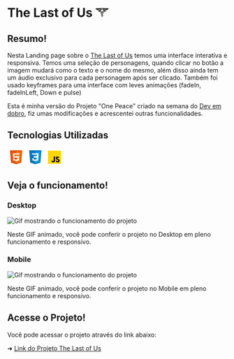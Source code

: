 # The Last of Us <img src="./assets/private/logo.png" width="30">
## Resumo!

Nesta Landing page sobre o [The Last of Us](https://ezequiel-lee.github.io/the-last-of-us/) temos uma interface interativa e responsiva. Temos uma seleção  de personagens, quando clicar no botão a imagem mudará como o texto e o nome do mesmo, além disso ainda tem um áudio exclusivo para cada personagem após ser clicado.
Também foi usado keyframes para uma interface com leves animações (fadeIn, fadeInLeft, Down e pulse)

Esta é minha versão do Projeto "One Peace" criado na semana do [Dev em dobro](https://www.instagram.com/devemdobro/), fiz umas modificações e acrescentei outras funcionalidades.

## Tecnologias Utilizadas

<div style="display: inline_block">
  <img height="40" width="40" alt="html5" src="./assets/private/html5.png"/>
	<img height="40" width="40" alt="css3" src="./assets/private/css3.png"/>
  <img height="40" width="40" alt="javascript" src="./assets/private/javascript.png"/>
</div>

## Veja o funcionamento!
### Desktop

<img src="./assets/private/tlou-desktop.gif" alt="Gif mostrando o funcionamento do projeto" width="500">

Neste GIF animado, você pode conferir o projeto no Desktop em pleno funcionamento e responsivo.

### Mobile

<img src="./assets/private/tlou-mobile.gif" alt="Gif mostrando o funcionamento do projeto" height="280">

Neste GIF animado, você pode conferir o projeto no Mobile em pleno funcionamento e responsivo.


## Acesse o Projeto!

Você pode acessar o projeto através do link abaixo:

➜ [Link do Projeto The Last of Us](https://ezequiel-lee.github.io/the-last-of-us/)
